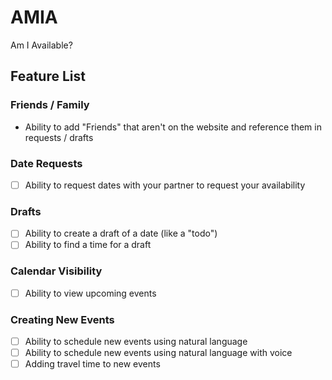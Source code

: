 # AMIA

Am I Available?

## Feature List
### Friends / Family
- Ability to add "Friends" that aren't on the website and reference them in requests / drafts

### Date Requests
- [ ] Ability to request dates with your partner to request your availability

### Drafts
- [ ] Ability to create a draft of a date (like a "todo")
- [ ] Ability to find a time for a draft

### Calendar Visibility
- [ ] Ability to view upcoming events

### Creating New Events
- [ ] Ability to schedule new events using natural language
- [ ] Ability to schedule new events using natural language with voice
- [ ] Adding travel time to new events